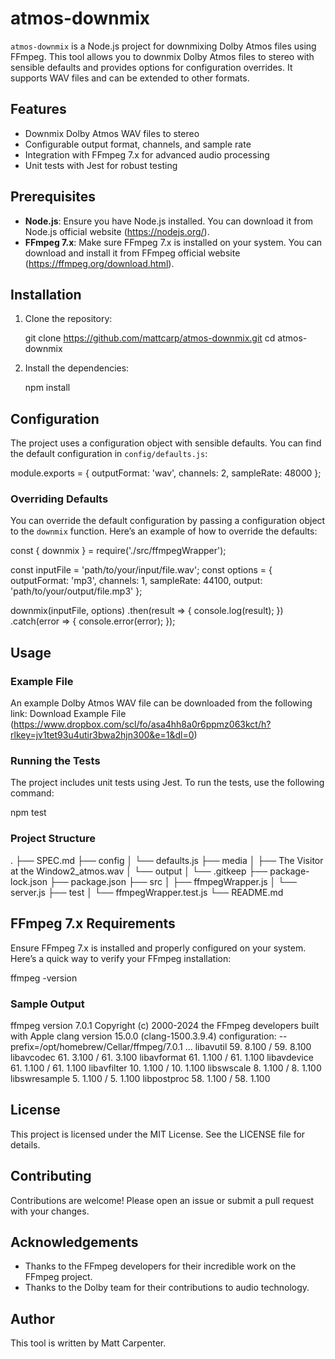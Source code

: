 # atmos-downmix

`atmos-downmix` is a Node.js project for downmixing Dolby Atmos files using FFmpeg. This tool allows you to downmix Dolby Atmos files to stereo with sensible defaults and provides options for configuration overrides. It supports WAV files and can be extended to other formats.

## Features

- Downmix Dolby Atmos WAV files to stereo
- Configurable output format, channels, and sample rate
- Integration with FFmpeg 7.x for advanced audio processing
- Unit tests with Jest for robust testing

## Prerequisites

- **Node.js**: Ensure you have Node.js installed. You can download it from Node.js official website (https://nodejs.org/).
- **FFmpeg 7.x**: Make sure FFmpeg 7.x is installed on your system. You can download and install it from FFmpeg official website (https://ffmpeg.org/download.html).

## Installation

1. Clone the repository:

   git clone https://github.com/mattcarp/atmos-downmix.git
   cd atmos-downmix

2. Install the dependencies:

   npm install

## Configuration

The project uses a configuration object with sensible defaults. You can find the default configuration in `config/defaults.js`:

module.exports = {
  outputFormat: 'wav',
  channels: 2,
  sampleRate: 48000
};

### Overriding Defaults

You can override the default configuration by passing a configuration object to the `downmix` function. Here’s an example of how to override the defaults:

const { downmix } = require('./src/ffmpegWrapper');

const inputFile = 'path/to/your/input/file.wav';
const options = {
  outputFormat: 'mp3',
  channels: 1,
  sampleRate: 44100,
  output: 'path/to/your/output/file.mp3'
};

downmix(inputFile, options)
  .then(result => {
    console.log(result);
  })
  .catch(error => {
    console.error(error);
  });

## Usage

### Example File

An example Dolby Atmos WAV file can be downloaded from the following link: Download Example File (https://www.dropbox.com/scl/fo/asa4hh8a0r6ppmz063kct/h?rlkey=jv1tet93u4utir3bwa2hjn300&e=1&dl=0)

### Running the Tests

The project includes unit tests using Jest. To run the tests, use the following command:

npm test

### Project Structure

.
├── SPEC.md
├── config
│   └── defaults.js
├── media
│   ├── The Visitor at the Window2_atmos.wav
│   └── output
│       └── .gitkeep
├── package-lock.json
├── package.json
├── src
│   ├── ffmpegWrapper.js
│   └── server.js
├── test
│   └── ffmpegWrapper.test.js
└── README.md

## FFmpeg 7.x Requirements

Ensure FFmpeg 7.x is installed and properly configured on your system. Here’s a quick way to verify your FFmpeg installation:

ffmpeg -version

### Sample Output

ffmpeg version 7.0.1 Copyright (c) 2000-2024 the FFmpeg developers
  built with Apple clang version 15.0.0 (clang-1500.3.9.4)
  configuration: --prefix=/opt/homebrew/Cellar/ffmpeg/7.0.1 ...
  libavutil      59. 8.100 / 59. 8.100
  libavcodec     61. 3.100 / 61. 3.100
  libavformat    61. 1.100 / 61. 1.100
  libavdevice    61. 1.100 / 61. 1.100
  libavfilter    10. 1.100 / 10. 1.100
  libswscale      8. 1.100 / 8. 1.100
  libswresample   5. 1.100 / 5. 1.100
  libpostproc    58. 1.100 / 58. 1.100

## License

This project is licensed under the MIT License. See the LICENSE file for details.

## Contributing

Contributions are welcome! Please open an issue or submit a pull request with your changes.

## Acknowledgements

- Thanks to the FFmpeg developers for their incredible work on the FFmpeg project.
- Thanks to the Dolby team for their contributions to audio technology.

## Author

This tool is written by Matt Carpenter.